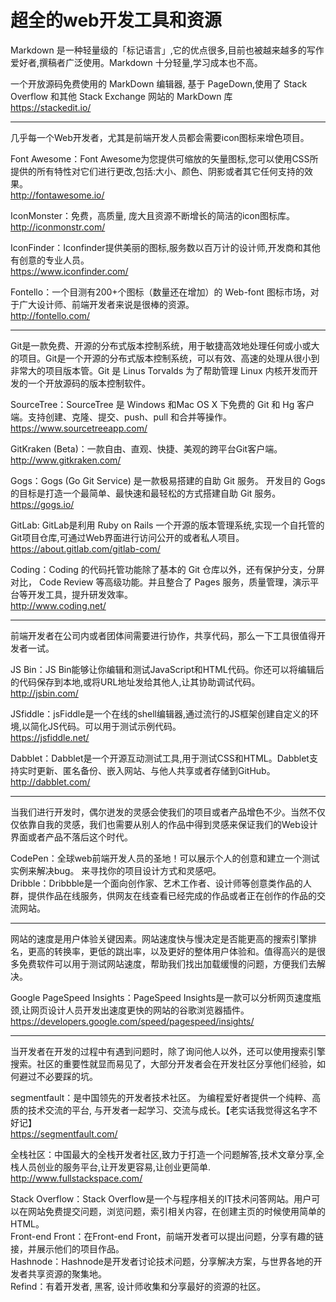 <h1 id="超全的web开发工具和资源">超全的web开发工具和资源</h1>
<p>Markdown 是一种轻量级的「标记语言」,它的优点很多,目前也被越来越多的写作爱好者,撰稿者广泛使用。Markdown 十分轻量,学习成本也不高。</p>
<p>一个开放源码免费使用的 MarkDown 编辑器, 基于 PageDown,使用了 Stack Overflow 和其他 Stack Exchange 网站的 MarkDown 库<br>
<a href="https://stackedit.io/">https://stackedit.io/</a></p>
<hr>
<p>几乎每一个Web开发者，尤其是前端开发人员都会需要icon图标来增色项目。</p>
<p>Font Awesome：Font Awesome为您提供可缩放的矢量图标,您可以使用CSS所提供的所有特性对它们进行更改,包括:大小、颜色、阴影或者其它任何支持的效果。<br>
<a href="http://fontawesome.io/">http://fontawesome.io/</a></p>
<p>IconMonster：免费，高质量, 庞大且资源不断增长的简洁的icon图标库。<br>
<a href="http://iconmonstr.com/">http://iconmonstr.com/</a></p>
<p>IconFinder：Iconfinder提供美丽的图标,服务数以百万计的设计师,开发商和其他有创意的专业人员。<br>
<a href="https://www.iconfinder.com/">https://www.iconfinder.com/</a></p>
<p>Fontello：一个目测有200+个图标（数量还在增加）的 Web-font 图标市场，对于广大设计师、前端开发者来说是很棒的资源。<br>
<a href="http://fontello.com/">http://fontello.com/</a></p>
<hr>
<p>Git是一款免费、开源的分布式版本控制系统，用于敏捷高效地处理任何或小或大的项目。Git是一个开源的分布式版本控制系统，可以有效、高速的处理从很小到非常大的项目版本管。Git 是 Linus Torvalds 为了帮助管理 Linux 内核开发而开发的一个开放源码的版本控制软件。</p>
<p>SourceTree：SourceTree 是 Windows 和Mac OS X 下免费的 Git 和 Hg 客户端。支持创建、克隆、提交、push、pull 和合并等操作。<br>
<a href="https://www.sourcetreeapp.com/">https://www.sourcetreeapp.com/</a></p>
<p>GitKraken (Beta)：一款自由、直观、快捷、美观的跨平台Git客户端。<br>
<a href="http://www.gitkraken.com/">http://www.gitkraken.com/</a></p>
<p>Gogs：Gogs (Go Git Service) 是一款极易搭建的自助 Git 服务。 开发目的 Gogs 的目标是打造一个最简单、最快速和最轻松的方式搭建自助 Git 服务。<br>
<a href="https://gogs.io/">https://gogs.io/</a></p>
<p>GitLab:  GitLab是利用 Ruby on Rails 一个开源的版本管理系统,实现一个自托管的Git项目仓库,可通过Web界面进行访问公开的或者私人项目。<br>
<a href="https://about.gitlab.com/gitlab-com/">https://about.gitlab.com/gitlab-com/</a></p>
<p>Coding：Coding 的代码托管功能除了基本的 Git 仓库以外，还有保护分支，分屏对比， Code Review 等高级功能。并且整合了 Pages 服务，质量管理，演示平台等开发工具，提升研发效率。<br>
<a href="http://www.coding.net/">http://www.coding.net/</a></p>
<hr>
<p>前端开发者在公司内或者团体间需要进行协作，共享代码，那么一下工具很值得开发者一试。</p>
<p>JS Bin：JS Bin能够让你编辑和测试JavaScript和HTML代码。你还可以将编辑后的代码保存到本地,或将URL地址发给其他人,让其协助调试代码。<br>
<a href="http://jsbin.com/">http://jsbin.com/</a></p>
<p>JSfiddle：jsFiddle是一个在线的shell编辑器,通过流行的JS框架创建自定义的环境,以简化JS代码。可以用于测试示例代码。<br>
<a href="https://jsfiddle.net/">https://jsfiddle.net/</a></p>
<p>Dabblet：Dabblet是一个开源互动测试工具,用于测试CSS和HTML。Dabblet支持实时更新、匿名备份、嵌入网站、与他人共享或者存储到GitHub。<br>
<a href="http://dabblet.com/">http://dabblet.com/</a></p>
<hr>
<p>当我们进行开发时，偶尔迸发的灵感会使我们的项目或者产品增色不少。当然不仅仅依靠自我的灵感，我们也需要从别人的作品中得到灵感来保证我们的Web设计界面或者产品不落后这个时代。</p>
<p>CodePen：全球web前端开发人员的圣地！可以展示个人的创意和建立一个测试实例来解决bug。 来寻找你的项目设计方式和灵感吧。<br>
Dribble：Dribbble是一个面向创作家、艺术工作者、设计师等创意类作品的人群，提供作品在线服务，供网友在线查看已经完成的作品或者正在创作的作品的交流网站。</p>
<hr>
<p>网站的速度是用户体验关键因素。网站速度快与慢决定是否能更高的搜索引擎排名，更高的转换率，更低的跳出率，以及更好的整体用户体验和。值得高兴的是很多免费软件可以用于测试网站速度，帮助我们找出加载缓慢的问题，方便我们去解决。</p>
<p>Google PageSpeed Insights：PageSpeed Insights是一款可以分析网页速度瓶颈,让网页设计人员开发出速度更快的网站的谷歌浏览器插件。<br>
<a href="https://developers.google.com/speed/pagespeed/insights/">https://developers.google.com/speed/pagespeed/insights/</a></p>
<hr>
<p>当开发者在开发的过程中有遇到问题时，除了询问他人以外，还可以使用搜索引擎搜索。社区的重要性就显而易见了，大部分开发者会在开发社区分享他们经验，如何避过不必要踩的坑。</p>
<p>segmentfault：是中国领先的开发者技术社区。 为编程爱好者提供一个纯粹、高质的技术交流的平台, 与开发者一起学习、交流与成长。【老实话我觉得这名字不好记】<br>
<a href="https://segmentfault.com/">https://segmentfault.com/</a></p>
<p>全栈社区：中国最大的全栈开发者社区,致力于打造一个问题解答,技术文章分享,全栈人员创业的服务平台,让开发更容易,让创业更简单.<br>
<a href="http://www.fullstackspace.com/">http://www.fullstackspace.com/</a></p>
<p>Stack Overflow：Stack Overflow是一个与程序相关的IT技术问答网站。用户可以在网站免费提交问题，浏览问题，索引相关内容，在创建主页的时候使用简单的HTML。<br>
Front-end Front：在Front-end Front，前端开发者可以提出问题，分享有趣的链接，并展示他们的项目作品。<br>
Hashnode：Hashnode是开发者讨论技术问题，分享解决方案，与世界各地的开发者共享资源的聚集地。<br>
Refind：有着开发者, 黑客, 设计师收集和分享最好的资源的社区。</p>
